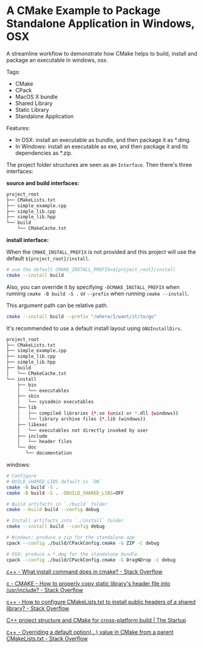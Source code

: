 # A CMake Example to Package Standalone Application in Windows, OSX

A streamline workflow to demonstrate how CMake helps to build, install and package an executable in windows, osx.

Tags:

- CMake
- CPack
- MacOS X bundle
- Shared Library
- Static Library
- Standalone Application

Features:

- In OSX: install an executable as bundle, and then package it as *.dmg.
- In Windows: install an executable as exe, and then package it and its dependencies as *.zip.

The project folder structures are seen as an `Interface`. Then there's three interfaces:

**source and build interfaces:**

```sh
project_root
├── CMakeLists.txt
├── simple_example.cpp
├── simple_lib.cpp
├── simple_lib.hpp
└── build
    └── CMakeCache.txt
```

**install interface:**

When the `CMAKE_INSTALL_PREFIX` is not provided and this project will use the default `${project_root}/install`.

```sh
# use the default CMAKE_INSTALL_PREFIX=${project_root}/install
cmake --install build
```

Also, you can override it by specifying `-DCMAKE_INSTALL_PREFIX` when running `cmake -B build -S .` or `--prefix` when running `cmake --install`.

This argument path can be relative path.

```sh
cmake --install build --prefix "/where/I/want/it/to/go"
```

It's recommended to use a default install layout using `GNUInstallDirs`.

```sh
project_root
├── CMakeLists.txt
├── simple_example.cpp
├── simple_lib.cpp
├── simple_lib.hpp
├── build
│   └── CMakeCache.txt
└── install
    ├── bin
    │   └── executables
    ├── sbin
    │   └── sysadmin executables
    ├── lib
    │   ├── compiled libraries (*.so (unix) or *.dll (windows))
    │   └── library archive files (*.lib (windows))
    ├── libexec
    │   └── executables not directly invoked by user
    ├── include
    │   └── header files
    └── doc
       └── documentation
```

windows:

```sh
# Configure
# BUILD_SHARED_LIBS default is `ON`
cmake -B build -S .
cmake -B build -S . -DBUILD_SHARED_LIBS=OFF

# Build artifacts in `./build` folder
cmake --build build --config debug

# Install artifacts into `./install` folder
cmake --install build --config debug

# Windows: produce a zip for the standalone app
cpack --config ./build/CPackConfig.cmake -G ZIP -C debug

# OSX: produce a *.dmg for the standalone bundle
cpack --config ./build/CPackConfig.cmake -G DragNDrop -C debug
```

[c++ - What install command does in cmake? - Stack Overflow](https://stackoverflow.com/questions/53121491/what-install-command-does-in-cmake)

[c - CMAKE - How to properly copy static library's header file into /usr/include? - Stack Overflow](https://stackoverflow.com/questions/10487256/cmake-how-to-properly-copy-static-librarys-header-file-into-usr-include)

[c++ - How to configure CMakeLists.txt to install public headers of a shared library? - Stack Overflow](https://stackoverflow.com/questions/54271925/how-to-configure-cmakelists-txt-to-install-public-headers-of-a-shared-library)

[C++ project structure and CMake for cross-platform build | The Startup](https://medium.com/swlh/c-project-structure-for-cmake-67d60135f6f5)

[c++ - Overriding a default option(...) value in CMake from a parent CMakeLists.txt - Stack Overflow](https://stackoverflow.com/questions/3766740/overriding-a-default-option-value-in-cmake-from-a-parent-cmakelists-txt)